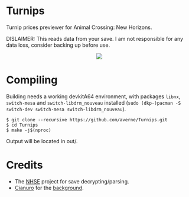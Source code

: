 # Turnips
Turnip prices previewer for Animal Crossing: New Horizons.

DISLAIMER: This reads data from your save. I am not responsible for any data loss, consider backing up before use.

<p align="center"><img src="https://i.imgur.com/UFwxNKF.jpg" </p>

# Compiling
Building needs a working devkitA64 environment, with packages `libnx`, `switch-mesa` and `switch-libdrm_nouveau` installed (`sudo (dkp-)pacman -S switch-dev switch-mesa switch-libdrm_nouveau`).
```
$ git clone --recursive https://github.com/averne/Turnips.git
$ cd Turnips
$ make -j$(nproc)
```
Output will be located in out/.

# Credits
- The [NHSE](https://github.com/kwsch/NHSE) project for save decrypting/parsing.
- [Cianuro](https://twitter.com/CianuroArts) for the [background](https://twitter.com/CianuroArts/status/1245790634352480260).
